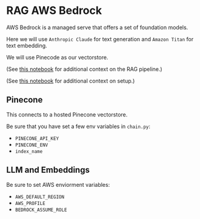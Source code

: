 # RAG AWS Bedrock

AWS Bedrock is a managed serve that offers a set of foundation models.

Here we will use `Anthropic Claude` for text generation and `Amazon Titan` for text embedding.

We will use Pinecode as our vectorstore.

(See [this notebook](https://github.com/aws-samples/amazon-bedrock-workshop/blob/main/03_QuestionAnswering/01_qa_w_rag_claude.ipynb) for additional context on the RAG pipeline.)

(See [this notebook](https://github.com/aws-samples/amazon-bedrock-workshop/blob/58f238a183e7e629c9ae11dd970393af4e64ec44/00_Intro/bedrock_boto3_setup.ipynb#Prerequisites) for additional context on setup.)

##  Pinecone

This connects to a hosted Pinecone vectorstore.

Be sure that you have set a few env variables in `chain.py`:

* `PINECONE_API_KEY`
* `PINECONE_ENV`
* `index_name`

##  LLM and Embeddings

Be sure to set AWS enviorment variables:

* `AWS_DEFAULT_REGION`
* `AWS_PROFILE`
* `BEDROCK_ASSUME_ROLE`
